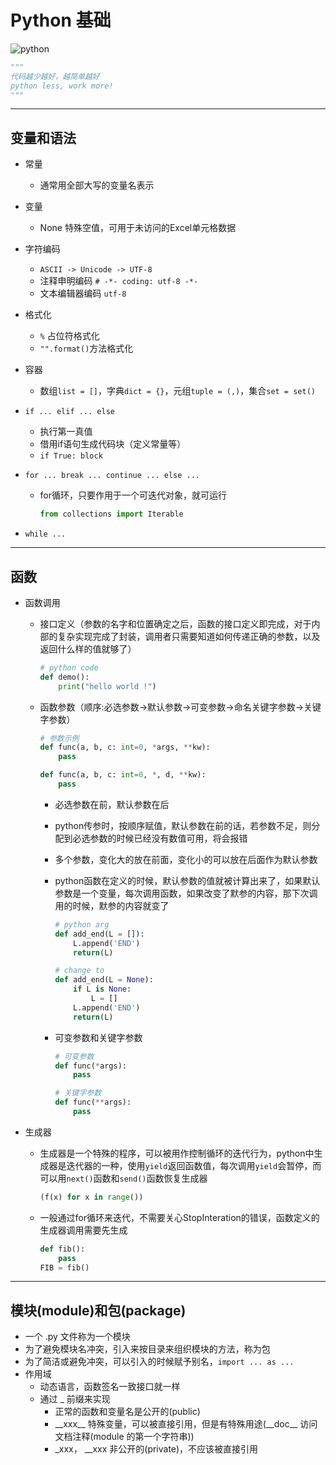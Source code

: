 # Python 基础

![python](./logo/Python.png)

```python
"""
代码越少越好，越简单越好
python less, work more!
"""
```

***

## 变量和语法

- 常量
  - 通常用全部大写的变量名表示

- 变量
  - None 特殊空值，可用于未访问的Excel单元格数据

- 字符编码
  - ```ASCII -> Unicode -> UTF-8```
  - 注释申明编码 ```# -*- coding: utf-8 -*-```
  - 文本编辑器编码 ```utf-8```

- 格式化
  - ```%``` 占位符格式化
  - ```"".format()```方法格式化

- 容器
  - 数组```list = []```，字典```dict = {}```，元组```tuple = (,)```，集合```set = set()```

- ```if ... elif ... else```
  - 执行第一真值
  - 借用if语句生成代码块（定义常量等）
  - ```if True: block```

- ```for ... break ... continue ... else ...```
  - for循环，只要作用于一个可迭代对象，就可运行

    ```python
    from collections import Iterable
    ```

- ```while ...```

***

## 函数

- 函数调用
  - 接口定义（参数的名字和位置确定之后，函数的接口定义即完成，对于内部的复杂实现完成了封装，调用者只需要知道如何传递正确的参数，以及返回什么样的值就够了）

    ```python
    # python code
    def demo():
        print("hello world !")
    ```

  - 函数参数（顺序:必选参数->默认参数->可变参数->命名关键字参数->关键字参数）

    ```python
    # 参数示例
    def func(a, b, c: int=0, *args, **kw):
        pass

    def func(a, b, c: int=0, *, d, **kw):
        pass
    ```

    - 必选参数在前，默认参数在后
    - python传参时，按顺序赋值，默认参数在前的话，若参数不足，则分配到必选参数的时候已经没有数值可用，将会报错
    - 多个参数，变化大的放在前面，变化小的可以放在后面作为默认参数
    - python函数在定义的时候，默认参数的值就被计算出来了，如果默认参数是一个变量，每次调用函数，如果改变了默参的内容，那下次调用的时候，默参的内容就变了

        ```python
        # python arg
        def add_end(L = []):
            L.append('END')
            return(L)

        # change to
        def add_end(L = None):
            if L is None:
                L = []
            L.append('END')
            return(L)
        ```

    - 可变参数和关键字参数

        ```python
        # 可变参数
        def func(*args):
            pass

        # 关键字参数
        def func(**args):
            pass
        ```

- 生成器
  - 生成器是一个特殊的程序，可以被用作控制循环的迭代行为，python中生成器是迭代器的一种，使用```yield```返回函数值，每次调用```yield```会暂停，而可以用```next()```函数和```send()```函数恢复生成器

    ```python
    (f(x) for x in range())
    ```

  - 一般通过for循环来迭代，不需要关心StopInteration的错误，函数定义的生成器调用需要先生成

    ```python
    def fib():
        pass
    FIB = fib()
    ```

***

## 模块(module)和包(package)

- 一个 .py 文件称为一个模块
- 为了避免模块名冲突，引入来按目录来组织模块的方法，称为包
- 为了简洁或避免冲突，可以引入的时候赋予别名，```import ... as ...```
- 作用域
  - 动态语言，函数签名一致接口就一样
  - 通过 _ 前缀来实现
    - 正常的函数和变量名是公开的(public)
    - \_\_xxx\_\_ 特殊变量，可以被直接引用，但是有特殊用途(\_\_doc\_\_ 访问文档注释(module 的第一个字符串))
    - \_xxx， \_\_xxx 非公开的(private)，不应该被直接引用
